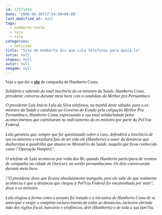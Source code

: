 ```yaml
---
id: 12371434
date: "2006-08-26T17:54:00+00:00"
last_modified_at: null
tags:
  - humberto-costa
  - lula
  - site
categories:
  - noticias
title: "Site de Humberto diz que Lula telefonou para apoiá-lo"
sutia: null
chapeu: null
autor: null
imagem: null
---
```

<p><P><FONT face=Verdana>Veja o que diz o <STRONG><EM><U><A href=\"https://www.humberto13.can.br/noticias/noticias_na_integra.php?id_noticia=52\" target=_blank>site</A></U></EM></STRONG> de campanha de Humberto Costa:</FONT></P></p>
<p><P><FONT face=Verdana><EM>Solidário e sabendo da total inocência do ex-ministro da Saúde, Humberto Costa, presidente conversa durante meia hora com o candidato da Melhor pra Pernambuco</EM></FONT></P></p>
<p><P><FONT face=Verdana><EM>O presidente Luiz Inácio Lula da Silva telefonou, na manhã deste sábado, para o ex-ministro da Saúde e candidato ao Governo do Estado pela coligação Melhor Pra Pernambuco, Humberto Costa, expressando a sua total solidariedade pelos acontecimentos que culminaram no indiciamento do ex-ministro por parte da Pol?cia Federal.<BR><BR>Lula garantiu que, sempre que for questionado sobre o caso, defenderá a inocência de seu ex-ministro e ressaltará fato de ter sido ele (Humberto) o autor da denúncia que dasbaratou a quadrilha que atuava no Ministério da Saúde, naquilo que ficou conhecido como \"Operação Vampiro\".<BR><BR>O telefone de Lula aconteceu por volta das 8h, quando Humberto participava de eventos de campanha na cidade de Ouricuri, no sertão pernambucano. Os dois conversaram durante meia hora.<BR><BR>\"O presidente disse que ficasse absolutamente tranquilo, pois ele sabe do que realmente aconteceu e que a denúncia que chegou à Pol?cia Federal foi encaminhada por mim\", disse o ex-ministro.<BR><BR>Lula elogiou a forma como o assunto foi tratado e a iniciativa de Humberto Costa de se antecipar e exigir o completo esclarecimento de todas as denúncias, inclusive abrindo mão dos sigilos fiscal, bancário e telefônicos, dele (Humberto) e de toda a sua fam?lia.</EM></FONT></P> </p>
